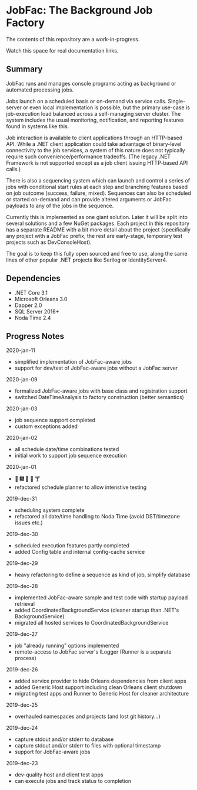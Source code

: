 
# JobFac: The Background Job Factory

The contents of this repository are a work-in-progress.

Watch this space for real documentation links.

## Summary

JobFac runs and manages console programs acting as background or automated processing jobs. 

Jobs launch on a scheduled basis or on-demand via service calls. Single-server or even local implementation is possible, but the primary use-case is job-execution load balanced across a self-managing server cluster. The system includes the usual monitoring, notification, and reporting features found in systems like this.

Job interaction is available to client applications through an HTTP-based API. While a .NET client application could take advantage of binary-level connectivity to the job services, a system of this nature does not typically require such convenience/performance tradeoffs. (The legacy .NET Framework is not supported except as a job client issuing HTTP-based API calls.)

There is also a sequencing system which can launch and control a series of jobs with conditional start rules at each step and branching features based on job outcome (success, failure, mixed). Sequences can also be scheduled or started on-demand and can provide altered arguments or JobFac payloads to any of the jobs in the sequence.

Currently this is implemented as one giant solution. Later it will be split into several solutions and a few NuGet packages. Each project in this repository has a separate README with a bit more detail about the project (specifically any project with a JobFac prefix, the rest are early-stage, temporary test projects such as DevConsoleHost).

The goal is to keep this fully open sourced and free to use, along the same lines of other popular .NET projects like Serilog or IdentityServer4.

## Dependencies

* .NET Core 3.1
* Microsoft Orleans 3.0
* Dapper 2.0
* SQL Server 2016+
* Noda Time 2.4

## Progress Notes

2020-jan-11
* simplified implementation of JobFac-aware jobs
* support for dev/test of JobFac-aware jobs without a JobFac server

2020-jan-09
* formalized JobFac-aware jobs with base class and registration support
* switched DateTimeAnalysis to factory construction (better semantics)

2020-jan-03
* job sequence support completed
* custom exceptions added

2020-jan-02
* all schedule date/time combinations tested
* initial work to support job sequence execution

2020-jan-01
* :beer: :fireworks: :date: :sparkler: :cocktail:
* refactored schedule planner to allow intenstive testing

2019-dec-31
* scheduling system complete
* refactored all date/time handling to Noda Time (avoid DST/timezone issues etc.)

2019-dec-30
* scheduled execution features partly completed
* added Config table and internal config-cache service

2019-dec-29
* heavy refactoring to define a sequence as kind of job, simplify database

2019-dec-28
* implemented JobFac-aware sample and test code with startup payload retrieval
* added CoordinatedBackgroundService (cleaner startup than .NET's BackgroundService)
* migrated all hosted services to CoordinatedBackgroundService

2019-dec-27
* job "already running" options implemented
* remote-access to JobFac server's ILogger (Runner is a separate process)

2019-dec-26
* added service provider to hide Orleans dependencies from client apps
* added Generic Host support including clean Orleans client shutdown
* migrating test apps and Runner to Generic Host for cleaner architecture

2019-dec-25
* overhauled namespaces and projects (and lost git history...)

2019-dec-24
* capture stdout and/or stderr to database
* capture stdout and/or stderr to files with optional timestamp
* support for JobFac-aware jobs

2019-dec-23
* dev-quality host and client test apps
* can execute jobs and track status to completion
